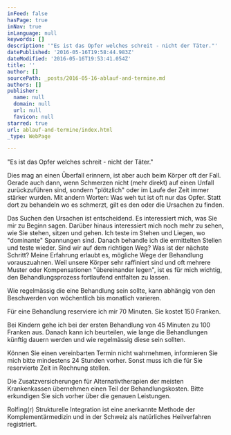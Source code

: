 ```yaml
---
inFeed: false
hasPage: true
inNav: true
inLanguage: null
keywords: []
description: '"Es ist das Opfer welches schreit - nicht der Täter."'
datePublished: '2016-05-16T19:58:44.983Z'
dateModified: '2016-05-16T19:53:41.054Z'
title: ''
author: []
sourcePath: _posts/2016-05-16-ablauf-and-termine.md
authors: []
publisher:
  name: null
  domain: null
  url: null
  favicon: null
starred: true
url: ablauf-and-termine/index.html
_type: WebPage

---
```

"Es ist das Opfer welches schreit - nicht der Täter."

Dies mag an einen Überfall erinnern, ist aber auch beim Körper oft der Fall. Gerade auch dann, wenn Schmerzen nicht (mehr direkt) auf einen Unfall zurückzuführen sind, sondern "plötzlich" oder im Laufe der Zeit immer stärker wurden. Mit andern Worten: Was weh tut ist oft nur das Opfer. Statt dort zu behandeln wo es schmerzt, gilt es den oder die Ursachen zu finden.

Das Suchen den Ursachen ist entscheidend. Es interessiert mich, was Sie mir zu Beginn sagen. Darüber hinaus interessiert mich noch mehr zu sehen, wie Sie stehen, sitzen und gehen. Ich teste im Stehen und Liegen, wo "dominante" Spannungen sind. Danach behandle ich die ermittelten Stellen und teste wieder. Sind wir auf dem richtigen Weg? Was ist der nächste Schritt? Meine Erfahrung erlaubt es, mögliche Wege der Behandlung vorauszuahnen. Weil unsere Körper sehr raffiniert sind und oft mehrere Muster oder Kompensationen "übereinander legen", ist es für mich wichtig, den Behandlungsprozess fortlaufend entfalten zu lassen. 

Wie regelmässig die eine Behandlung sein sollte, kann abhängig von den Beschwerden von wöchentlich bis monatlich varieren.

Für eine Behandlung reserviere ich mir 70 Minuten. Sie kostet 150 Franken.

Bei Kindern gehe ich bei der ersten Behandlung von 45 Minuten zu 100 Franken aus. Danach kann ich beurteilen, wie lange die Behandlungen künftig dauern werden und wie regelmässig diese sein sollten.

Können Sie einen vereinbarten Termin nicht wahrnehmen, informieren Sie mich bitte mindestens 24 Stunden vorher. Sonst muss ich die für Sie reservierte Zeit in Rechnung stellen.

Die Zusatzversicherungen für Alternativtherapien der meisten Krankenkassen übernehmen einen Teil der Behandlungskosten. Bitte erkundigen Sie sich vorher über die genauen Leistungen.

Rolfing(r) Strukturelle Integration ist eine anerkannte Methode der Komplementärmedizin und in der Schweiz als natürliches Heilverfahren registriert.